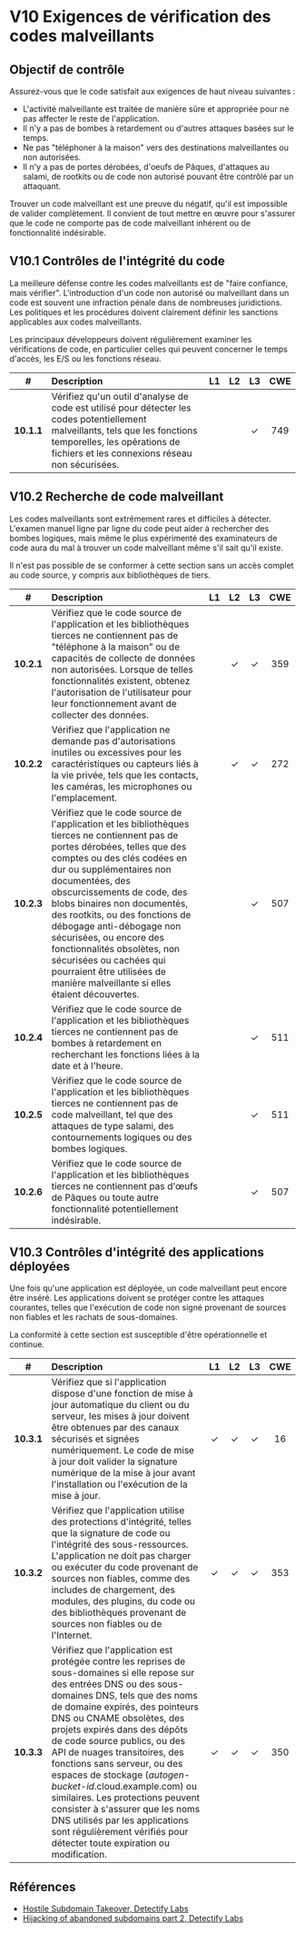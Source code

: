 # V10 Exigences de vérification des codes malveillants

## Objectif de contrôle

Assurez-vous que le code satisfait aux exigences de haut niveau suivantes :

* L'activité malveillante est traitée de manière sûre et appropriée pour ne pas affecter le reste de l'application.
* Il n'y a pas de bombes à retardement ou d'autres attaques basées sur le temps.
* Ne pas "téléphoner à la maison" vers des destinations malveillantes ou non autorisées.
* Il n'y a pas de portes dérobées, d'oeufs de Pâques, d'attaques au salami, de rootkits ou de code non autorisé pouvant être contrôlé par un attaquant.

Trouver un code malveillant est une preuve du négatif, qu'il est impossible de valider complètement. Il convient de tout mettre en œuvre pour s'assurer que le code ne comporte pas de code malveillant inhérent ou de fonctionnalité indésirable.

## V10.1 Contrôles de l'intégrité du code

La meilleure défense contre les codes malveillants est de "faire confiance, mais vérifier". L'introduction d'un code non autorisé ou malveillant dans un code est souvent une infraction pénale dans de nombreuses juridictions. Les politiques et les procédures doivent clairement définir les sanctions applicables aux codes malveillants.

Les principaux développeurs doivent régulièrement examiner les vérifications de code, en particulier celles qui peuvent concerner le temps d'accès, les E/S ou les fonctions réseau.

| # | Description | L1 | L2 | L3 | CWE |
| :---: | :--- | :---: | :---:| :---: | :---: |
| **10.1.1** | Vérifiez qu'un outil d'analyse de code est utilisé pour détecter les codes potentiellement malveillants, tels que les fonctions temporelles, les opérations de fichiers et les connexions réseau non sécurisées. | | | ✓ | 749 |

## V10.2 Recherche de code malveillant

Les codes malveillants sont extrêmement rares et difficiles à détecter. L'examen manuel ligne par ligne du code peut aider à rechercher des bombes logiques, mais même le plus expérimenté des examinateurs de code aura du mal à trouver un code malveillant même s'il sait qu'il existe.

Il n'est pas possible de se conformer à cette section sans un accès complet au code source, y compris aux bibliothèques de tiers.

| # | Description | L1 | L2 | L3 | CWE |
| :---: | :--- | :---: | :---:| :---: | :---: |
| **10.2.1** | Vérifiez que le code source de l'application et les bibliothèques tierces ne contiennent pas de "téléphone à la maison" ou de capacités de collecte de données non autorisées. Lorsque de telles fonctionnalités existent, obtenez l'autorisation de l'utilisateur pour leur fonctionnement avant de collecter des données. | | ✓ | ✓ | 359 |
| **10.2.2** | Vérifiez que l'application ne demande pas d'autorisations inutiles ou excessives pour les caractéristiques ou capteurs liés à la vie privée, tels que les contacts, les caméras, les microphones ou l'emplacement. | | ✓ | ✓ | 272 |
| **10.2.3** | Vérifiez que le code source de l'application et les bibliothèques tierces ne contiennent pas de portes dérobées, telles que des comptes ou des clés codées en dur ou supplémentaires non documentées, des obscurcissements de code, des blobs binaires non documentés, des rootkits, ou des fonctions de débogage anti-débogage non sécurisées, ou encore des fonctionnalités obsolètes, non sécurisées ou cachées qui pourraient être utilisées de manière malveillante si elles étaient découvertes. | | | ✓ | 507 |
| **10.2.4** | Vérifiez que le code source de l'application et les bibliothèques tierces ne contiennent pas de bombes à retardement en recherchant les fonctions liées à la date et à l'heure. | | | ✓ | 511 |
| **10.2.5** | Vérifiez que le code source de l'application et les bibliothèques tierces ne contiennent pas de code malveillant, tel que des attaques de type salami, des contournements logiques ou des bombes logiques. | | | ✓ | 511 |
| **10.2.6** | Vérifiez que le code source de l'application et les bibliothèques tierces ne contiennent pas d'œufs de Pâques ou toute autre fonctionnalité potentiellement indésirable. | | | ✓ | 507 |

## V10.3 Contrôles d'intégrité des applications déployées

Une fois qu'une application est déployée, un code malveillant peut encore être inséré. Les applications doivent se protéger contre les attaques courantes, telles que l'exécution de code non signé provenant de sources non fiables et les rachats de sous-domaines.

La conformité à cette section est susceptible d'être opérationnelle et continue.

| # | Description | L1 | L2 | L3 | CWE |
| :---: | :--- | :---: | :---:| :---: | :---: |
| **10.3.1** | Vérifiez que si l'application dispose d'une fonction de mise à jour automatique du client ou du serveur, les mises à jour doivent être obtenues par des canaux sécurisés et signées numériquement. Le code de mise à jour doit valider la signature numérique de la mise à jour avant l'installation ou l'exécution de la mise à jour. | ✓ | ✓ | ✓ | 16 |
| **10.3.2** | Vérifiez que l'application utilise des protections d'intégrité, telles que la signature de code ou l'intégrité des sous-ressources. L'application ne doit pas charger ou exécuter du code provenant de sources non fiables, comme des includes de chargement, des modules, des plugins, du code ou des bibliothèques provenant de sources non fiables ou de l'Internet. | ✓ | ✓ | ✓ | 353 |
| **10.3.3** | Vérifiez que l'application est protégée contre les reprises de sous-domaines si elle repose sur des entrées DNS ou des sous-domaines DNS, tels que des noms de domaine expirés, des pointeurs DNS ou CNAME obsolètes, des projets expirés dans des dépôts de code source publics, ou des API de nuages transitoires, des fonctions sans serveur, ou des espaces de stockage (*autogen-bucket-id*.cloud.example.com) ou similaires. Les protections peuvent consister à s'assurer que les noms DNS utilisés par les applications sont régulièrement vérifiés pour détecter toute expiration ou modification. | ✓ | ✓ | ✓ | 350 |

## Références

* [Hostile Subdomain Takeover, Detectify Labs](https://labs.detectify.com/2014/10/21/hostile-subdomain-takeover-using-herokugithubdesk-more/)
* [Hijacking of abandoned subdomains part 2, Detectify Labs](https://labs.detectify.com/2014/12/08/hijacking-of-abandoned-subdomains-part-2/)
